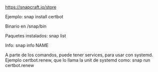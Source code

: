 https://snapcraft.io/store

Ejemplo:
snap install certbot

Binario en /snap/bin


Paquetes instalados:
snap list

Info:
snap info NAME

A parte de los comandos, puede tener services, para usar con systemd.
Ejemplo
certbot.renew, que lo llama la unit de systemd como:
snap run certbot.renew
